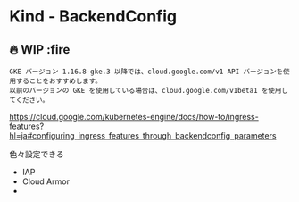 # Kind - BackendConfig

## :fire: WIP :fire


```
GKE バージョン 1.16.8-gke.3 以降では、cloud.google.com/v1 API バージョンを使用することをおすすめします。
以前のバージョンの GKE を使用している場合は、cloud.google.com/v1beta1 を使用してください。
```

https://cloud.google.com/kubernetes-engine/docs/how-to/ingress-features?hl=ja#configuring_ingress_features_through_backendconfig_parameters


色々設定できる

+ IAP
+ Cloud Armor
+ 

